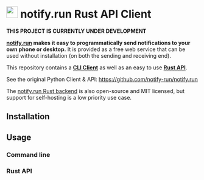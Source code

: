# <img src="https://avatars2.githubusercontent.com/u/53474526?s=200&v=4" height="30" /> notify.run Rust API Client

**THIS PROJECT IS CURRENTLY UNDER DEVELOPMENT**

**[notify.run](https://notify.run) makes it easy to programmatically send notifications to your own phone or desktop.** It is provided as a free web service that can be used without installation (on both the sending and receiving end).

This repository contains a [**CLI Client**](https://github.com/gruvw/notify-run-rs-api/notify-run-cli) as well as an easy to use [**Rust API**](https://github.com/gruvw/notify-run-rs-api).

See the original Python Client & API: https://github.com/notify-run/notify.run

The [notify.run Rust backend](https://github.com/notify-run/notify-run-rs) is also open-source and MIT licensed, but support for self-hosting is a low priority use case.

## Installation

<!-- TODO -->

## Usage

### Command line

<!-- TODO -->

### Rust API

<!-- TODO -->
